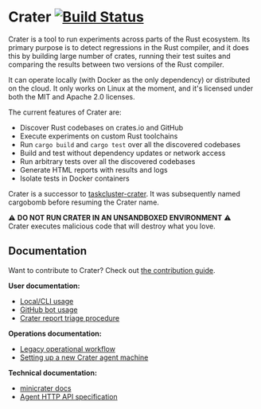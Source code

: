 # Crater [![Build Status](https://travis-ci.org/rust-lang-nursery/crater.svg?branch=master)](https://travis-ci.org/rust-lang-nursery/crater)

Crater is a tool to run experiments across parts of the Rust ecosystem. Its
primary purpose is to detect regressions in the Rust compiler, and it does this
by building large number of crates, running their test suites and comparing the
results between two versions of the Rust compiler.

It can operate locally (with Docker as the only dependency) or distributed on
the cloud. It only works on Linux at the moment, and it's licensed under both
the MIT and Apache 2.0 licenses.

The current features of Crater are:

* Discover Rust codebases on crates.io and GitHub
* Execute experiments on custom Rust toolchains
* Run `cargo build` and `cargo test` over all the discovered codebases
* Build and test without dependency updates or network access
* Run arbitrary tests over all the discovered codebases
* Generate HTML reports with results and logs
* Isolate tests in Docker containers

Crater is a successor to
[taskcluster-crater](https://github.com/brson/taskcluster-crater). It was
subsequently named cargobomb before resuming the Crater name.

:warning: **DO NOT RUN CRATER IN AN UNSANDBOXED ENVIRONMENT** :warning:  
Crater executes malicious code that will destroy what you love.

## Documentation

Want to contribute to Crater? Check out [the contribution
guide](CONTRIBUTING.md).

**User documentation:**

* [Local/CLI usage](docs/cli-usage.md)
* [GitHub bot usage](docs/bot-usage.md)
* [Crater report triage procedure](docs/report-triage.md)

**Operations documentation:**

* [Legacy operational workflow](docs/legacy-workflow.md)
* [Setting up a new Crater agent machine](docs/agent-machine-setup.md)

**Technical documentation:**

* [minicrater docs](tests/minicrater/README.md)
* [Agent HTTP API specification](docs/agent-http-api.md)
